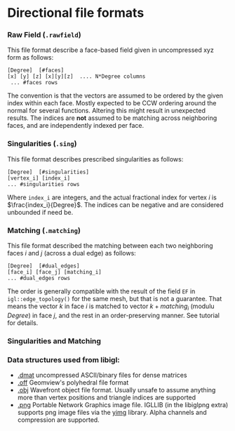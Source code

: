 Directional file formats
===================

### Raw Field (```.rawfield```)

This  file format describe a face-based field given in uncompressed xyz form as follows:

    [Degree]  [#faces]
    [x] [y] [z] [x][y][z]  .... N*Degree columns
     ... #faces rows
     
The convention is that the vectors are assumed to be ordered by the given index within each face. Mostly expected to be CCW ordering around the normal for several functions. Altering this might result in unexpected results. The indices are **not** assumed to be matching across neighboring faces, and are independently indexed per face.

### Singularities (```.sing```)

This file format describes prescribed singularities as follows:

    [Degree]  [#singularities]
    [vertex_i] [index_i]
    ... #singularities rows

Where ```index_i``` are integers, and the actual fractional index for vertex $i$ is $\frac{index_i}{Degree}$. The indices can be negative and are considered unbounded if need be.

### Matching (```.matching```)

This file format described the matching between each two neighboring faces $i$ and $j$ (across a dual edge) as follows:

    [Degree]  [#dual_edges]
    [face_i] [face_j] [matching_i]
    ... #dual_edges rows
    
  The order is generally compatible with the result of the field ```EF``` in ```igl::edge_topology()``` for the same mesh, but that is not a guarantee. That means the vector $k$ in face $i$ is matched to vector $k+matching_i$ (modulu $Degree$) in face $j$, and the rest in an order-preserving manner. See tutorial for details.
    
    



### Singularities and Matching

### Data structures used from libigl:

- [.dmat](./dmat) uncompressed ASCII/binary files for dense matrices
- [.off](http://wias-berlin.de/software/tetgen/fformats.off.html) Geomview's polyhedral file format
- [.obj](http://en.wikipedia.org/wiki/Wavefront_.obj_file#File_format) Wavefront object file format. Usually unsafe to assume anything more than vertex positions and triangle indices are supported
- [.png](https://en.wikipedia.org/wiki/Portable_Network_Graphics) Portable Network Graphics image file. IGLLIB (in the libiglpng extra) supports png image files via the [yimg](https://github.com/yig/yimg) library. Alpha channels and compression are supported.


